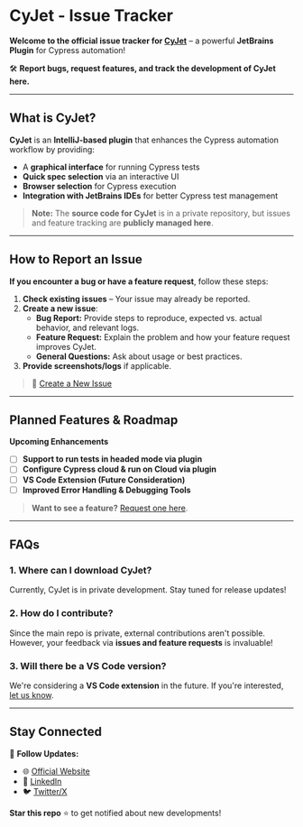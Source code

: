 # CyJet - Issue Tracker
**Welcome to the official issue tracker for [CyJet](https://github.com/s-chathuranga-j/CyJet)** – a powerful **JetBrains Plugin** for Cypress automation!

🛠️ **Report bugs, request features, and track the development of CyJet here.**

---

## What is CyJet?
**CyJet** is an **IntelliJ-based plugin** that enhances the Cypress automation workflow by providing:

- A **graphical interface** for running Cypress tests  
- **Quick spec selection** via an interactive UI  
- **Browser selection** for Cypress execution  
- **Integration with JetBrains IDEs** for better Cypress test management

> **Note:** The **source code for CyJet** is in a private repository, but issues and feature tracking are **publicly managed here**.

---

## How to Report an Issue
**If you encounter a bug or have a feature request**, follow these steps:

1. **Check existing issues** – Your issue may already be reported.
2. **Create a new issue**:
    - **Bug Report:** Provide steps to reproduce, expected vs. actual behavior, and relevant logs.
    - **Feature Request:** Explain the problem and how your feature request improves CyJet.
    - **General Questions:** Ask about usage or best practices.
3. **Provide screenshots/logs** if applicable.

> 📩 [Create a New Issue](https://github.com/s-chathuranga-j/cyjet-issues/issues/new)

---

## Planned Features & Roadmap
**Upcoming Enhancements**
- [ ] **Support to run tests in headed mode via plugin**
- [ ] **Configure Cypress cloud & run on Cloud via plugin**
- [ ] **VS Code Extension (Future Consideration)**
- [ ] **Improved Error Handling & Debugging Tools**

> **Want to see a feature?** [Request one here](https://github.com/s-chathuranga-j/cyjet-issues/issues/new?assignees=&labels=feature-request).

---

## FAQs
### 1. **Where can I download CyJet?**
Currently, CyJet is in private development. Stay tuned for release updates!

### 2. **How do I contribute?**
Since the main repo is private, external contributions aren't possible. However, your feedback via **issues and feature requests** is invaluable!

### 3. **Will there be a VS Code version?**
We're considering a **VS Code extension** in the future. If you're interested, [let us know](https://github.com/s-chathuranga-j/cyjet-issues/issues/new?labels=feature-request).

---

## Stay Connected
🔗 **Follow Updates:**
- 🌐 [Official Website](https://cyjet.example.com)
- 💼 [LinkedIn](https://www.linkedin.com/in/schathurangaj/)
- 🐦 [Twitter/X](https://twitter.com/your-handle)

**Star this repo** ⭐ to get notified about new developments!  